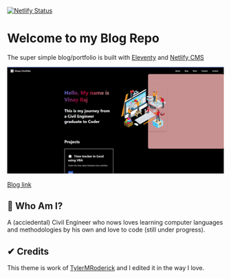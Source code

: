 [![Netlify Status](https://api.netlify.com/api/v1/badges/4b841a40-b7a3-4273-8ce7-d968f146632c/deploy-status)](https://app.netlify.com/sites/vinay-raj-blog/deploys)

# Welcome to my Blog Repo

The super simple blog/portfolio is built with [Eleventy](https://www.11ty.io/) and [Netlify CMS](https://www.netlifycms.org/)

<img width="1280" alt="homepage screenshot" src="/static/img/home-page.png">

[Blog link](https://vinay-raj-blog.netlify.app/)

## 🤔 Who Am I?
A (acciedental) Civil Engineer who nows loves learning computer languages and methodologies by his own and love to code (still under progress). 

## ✔ Credits
This theme is work of [TylerMRoderick](https://github.com/TylerMRoderick/) and I edited it in the way I love.